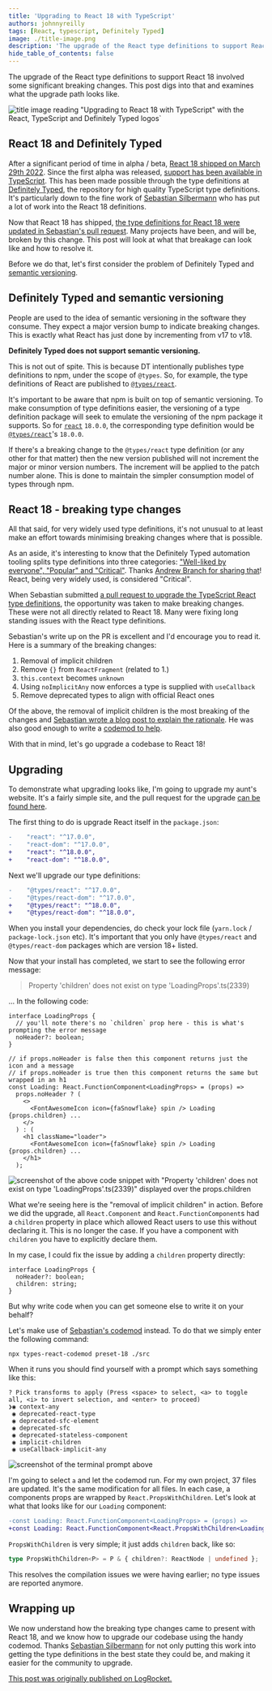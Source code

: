 ```yaml
---
title: 'Upgrading to React 18 with TypeScript'
authors: johnnyreilly
tags: [React, typescript, Definitely Typed]
image: ./title-image.png
description: 'The upgrade of the React type definitions to support React 18 involved some significant breaking changes. This post the upgrade path.'
hide_table_of_contents: false
---
```


The upgrade of the React type definitions to support React 18 involved some significant breaking changes. This post digs into that and examines what the upgrade path looks like.

![title image reading "Upgrading to React 18 with TypeScript" with the React, TypeScript and Definitely Typed logos`](title-image.png)

## React 18 and Definitely Typed

After a significant period of time in alpha / beta, [React 18 shipped on March 29th 2022](https://reactjs.org/blog/2022/03/29/react-v18.html). Since the first alpha was released, [support has been available in TypeScript](https://blog.logrocket.com/how-to-use-typescript-with-react-18-alpha/). This has been made possible through the type definitions at [Definitely Typed](https://github.com/DefinitelyTyped/DefinitelyTyped), the repository for high quality TypeScript type definitions. It's particularly down to the fine work of [Sebastian Silbermann](https://twitter.com/sebsilbermann) who has put a lot of work into the React 18 definitions.

Now that React 18 has shipped, [the type definitions for React 18 were updated in Sebastian's pull request](https://github.com/DefinitelyTyped/DefinitelyTyped/pull/56210). Many projects have been, and will be, broken by this change. This post will look at what that breakage can look like and how to resolve it.

Before we do that, let's first consider the problem of Definitely Typed and [semantic versioning](http://semver.org/).

## Definitely Typed and semantic versioning

People are used to the idea of semantic versioning in the software they consume. They expect a major version bump to indicate breaking changes. This is exactly what React has just done by incrementing from v17 to v18.

**Definitely Typed does not support semantic versioning.**

This is not out of spite. This is because DT intentionally publishes type definitions to npm, under the scope of `@types`. So, for example, the type definitions of React are published to [`@types/react`](https://www.npmjs.com/package/@types/react).

It's important to be aware that npm is built on top of semantic versioning. To make consumption of type definitions easier, the versioning of a type definition package will seek to emulate the versioning of the npm package it supports. So for [`react`](https://www.npmjs.com/package/react) `18.0.0`, the corresponding type definition would be [`@types/react`](https://www.npmjs.com/package/@types/react)'s `18.0.0`.

If there's a breaking change to the `@types/react` type definition (or any other for that matter) then the new version published will not increment the major or minor version numbers. The increment will be applied to the patch number alone. This is done to maintain the simpler consumption model of types through npm.

## React 18 - breaking type changes

All that said, for very widely used type definitions, it's not unusual to at least make an effort towards minimising breaking changes where that is possible.

As an aside, it's interesting to know that the Definitely Typed automation tooling splits type definitions into three categories: ["Well-liked by everyone", "Popular" and "Critical"](https://github.com/DefinitelyTyped/dt-mergebot/blob/5485345b210a4baf8e63376a930554bf2b7dd311/src/basic.ts#L11-L14). Thanks [Andrew Branch for sharing that](https://twitter.com/atcb/status/1438559981838626817)! React, being very widely used, is considered "Critical".

When Sebastian submitted [a pull request to upgrade the TypeScript React type definitions](https://github.com/DefinitelyTyped/DefinitelyTyped/pull/56210), the opportunity was taken to make breaking changes. These were not all directly related to React 18. Many were fixing long standing issues with the React type definitions.

Sebastian's write up on the PR is excellent and I'd encourage you to read it. Here is a summary of the breaking changes:

1. Removal of implicit children
2. Remove `{}` from `ReactFragment` (related to 1.)
3. `this.context` becomes `unknown`
4. Using `noImplicitAny` now enforces a type is supplied with `useCallback`
5. Remove deprecated types to align with official React ones

Of the above, the removal of implicit children is the most breaking of the changes and [Sebastian wrote a blog post to explain the rationale](https://solverfox.dev/writing/no-implicit-children). He was also good enough to write a [codemod to help](https://github.com/eps1lon/types-react-codemod).

With that in mind, let's go upgrade a codebase to React 18!

## Upgrading

To demonstrate what upgrading looks like, I'm going to upgrade my aunt's website. It's a fairly simple site, and the pull request for the upgrade [can be found here](https://github.com/johnnyreilly/poor-clares-arundel-koa/pull/69).

The first thing to do is upgrade React itself in the `package.json`:

```diff
-    "react": "^17.0.0",
-    "react-dom": "^17.0.0",
+    "react": "^18.0.0",
+    "react-dom": "^18.0.0",
```

Next we'll upgrade our type definitions:

```diff
-    "@types/react": "^17.0.0",
-    "@types/react-dom": "^17.0.0",
+    "@types/react": "^18.0.0",
+    "@types/react-dom": "^18.0.0",
```

When you install your dependencies, do check your lock file (`yarn.lock` / `package-lock.json` etc). It's important that you only have `@types/react` and `@types/react-dom` packages which are version 18+ listed.

Now that your install has completed, we start to see the following error message:

> Property 'children' does not exist on type 'LoadingProps'.ts(2339)

... In the following code:

```tsx
interface LoadingProps {
  // you'll note there's no `children` prop here - this is what's prompting the error message
  noHeader?: boolean;
}

// if props.noHeader is false then this component returns just the icon and a message
// if props.noHeader is true then this component returns the same but wrapped in an h1
const Loading: React.FunctionComponent<LoadingProps> = (props) =>
  props.noHeader ? (
    <>
      <FontAwesomeIcon icon={faSnowflake} spin /> Loading {props.children} ...
    </>
  ) : (
    <h1 className="loader">
      <FontAwesomeIcon icon={faSnowflake} spin /> Loading {props.children} ...
    </h1>
  );
```

![screenshot of the above code snippet with "Property 'children' does not exist on type 'LoadingProps'.ts(2339)" displayed over the `props.children`](screenshot-no-children.png)

What we're seeing here is the "removal of implicit children" in action. Before we did the upgrade, all `React.Component` and `React.FunctionComponent`s had a `children` property in place which allowed React users to use this without declaring it. This is no longer the case. If you have a component with `children` you have to explicitly declare them.

In my case, I could fix the issue by adding a `children` property directly:

```tsx
interface LoadingProps {
  noHeader?: boolean;
  children: string;
}
```

But why write code when you can get someone else to write it on your behalf?

Let's make use of [Sebastian's codemod](https://github.com/eps1lon/types-react-codemod) instead. To do that we simply enter the following command:

```shell
npx types-react-codemod preset-18 ./src
```

When it runs you should find yourself with a prompt which says something like this:

```shell
? Pick transforms to apply (Press <space> to select, <a> to toggle all, <i> to invert selection, and <enter> to proceed)
❯◉ context-any
 ◉ deprecated-react-type
 ◉ deprecated-sfc-element
 ◉ deprecated-sfc
 ◉ deprecated-stateless-component
 ◉ implicit-children
 ◉ useCallback-implicit-any
```

![screenshot of the terminal prompt above](screenshot-codemod-in-action.png)

I'm going to select `a` and let the codemod run. For my own project, 37 files are updated. It's the same modification for all files. In each case, a components props are wrapped by `React.PropsWithChildren`. Let's look at what that looks like for our `Loading` component:

```diff
-const Loading: React.FunctionComponent<LoadingProps> = (props) =>
+const Loading: React.FunctionComponent<React.PropsWithChildren<LoadingProps>> = (props) =>
```

`PropsWithChildren` is very simple; it just adds `children` back, like so:

```ts
type PropsWithChildren<P> = P & { children?: ReactNode | undefined };
```

This resolves the compilation issues we were having earlier; no type issues are reported anymore.

## Wrapping up

We now understand how the breaking type changes came to present with React 18, and we know how to upgrade our codebase using the handy codemod. Thanks [Sebastian Silbermann](https://twitter.com/sebsilbermann) for not only putting this work into getting the type definitions in the best state they could be, and making it easier for the community to upgrade.

[This post was originally published on LogRocket.](https://blog.logrocket.com/upgrading-react-18-typescript/)

<head>
    <link rel="canonical" href="https://blog.logrocket.com/upgrading-react-18-typescript/" />
</head>

